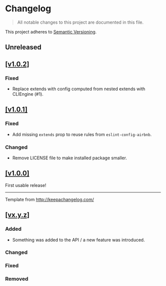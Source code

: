 # Changelog

> All notable changes to this project are documented in this file.

This project adheres to [Semantic Versioning](http://semver.org/spec/v2.0.0.html).

## Unreleased

## [[v1.0.2]](https://github.com/springload/eslint-plugin-springload/releases/tag/v1.0.2)

### Fixed

- Replace extends with config computed from nested extends with CLIEngine (#1).

## [[v1.0.1]](https://github.com/springload/eslint-plugin-springload/releases/tag/v1.0.1)

### Fixed

- Add missing `extends` prop to reuse rules from `eslint-config-airbnb`.

### Changed

- Remove LICENSE file to make installed package smaller.

## [[v1.0.0]](https://github.com/springload/eslint-plugin-springload/releases/tag/v1.0.0)

First usable release!

-------------

Template from http://keepachangelog.com/

## [[vx.y.z]](https://github.com/springload/eslint-plugin-springload/releases/tag/x.y.z)

### Added

- Something was added to the API / a new feature was introduced.

### Changed

### Fixed

### Removed
